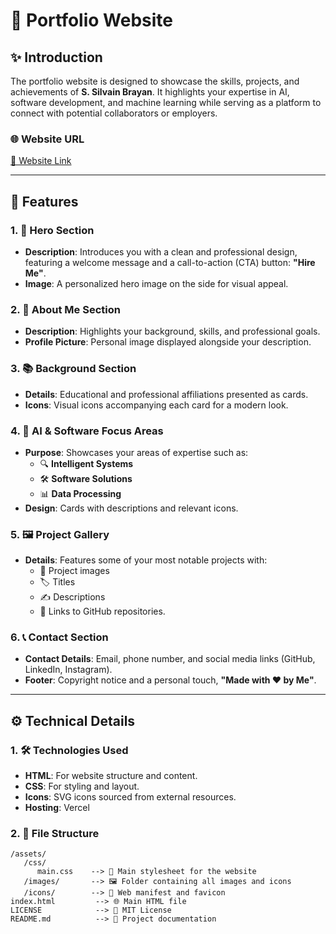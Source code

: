 # 🌟 Portfolio Website

## **✨ Introduction**

The portfolio website is designed to showcase the skills, projects, and achievements of **S. Silvain Brayan**. It highlights your expertise in AI, software development, and machine learning while serving as a platform to connect with potential collaborators or employers.

### **🌐 Website URL**
[🔗 Website Link](https://brayanj4y-folio.vercel.app)

---

## **🌈 Features**

### 1. **👋 Hero Section**
   - **Description**: Introduces you with a clean and professional design, featuring a welcome message and a call-to-action (CTA) button: **"Hire Me"**.
   - **Image**: A personalized hero image on the side for visual appeal.

### 2. **🙋 About Me Section**
   - **Description**: Highlights your background, skills, and professional goals.
   - **Profile Picture**: Personal image displayed alongside your description.

### 3. **📚 Background Section**
   - **Details**: Educational and professional affiliations presented as cards.
   - **Icons**: Visual icons accompanying each card for a modern look.

### 4. **🤖 AI & Software Focus Areas**
   - **Purpose**: Showcases your areas of expertise such as:
     - 🔍 **Intelligent Systems**
     - 🛠️ **Software Solutions**
     - 📊 **Data Processing**
   - **Design**: Cards with descriptions and relevant icons.

### 5. **🖼️ Project Gallery**
   - **Details**: Features some of your most notable projects with:
     - 📸 Project images
     - 🏷️ Titles
     - ✍️ Descriptions
     - 🔗 Links to GitHub repositories.

### 6. **📞 Contact Section**
   - **Contact Details**: Email, phone number, and social media links (GitHub, LinkedIn, Instagram).
   - **Footer**: Copyright notice and a personal touch, **"Made with ❤️ by Me"**.

---

## **⚙️ Technical Details**

### 1. **🛠️ Technologies Used**
   - **HTML**: For website structure and content.
   - **CSS**: For styling and layout.
   - **Icons**: SVG icons sourced from external resources.
   - **Hosting**: Vercel

### 2. **📂 File Structure**
   ```plaintext
   /assets/
      /css/
         main.css    --> 🎨 Main stylesheet for the website
      /images/       --> 🖼️ Folder containing all images and icons
      /icons/        --> 🛑 Web manifest and favicon
   index.html         --> 🌐 Main HTML file
   LICENSE            --> 📜 MIT License
   README.md          --> 📖 Project documentation